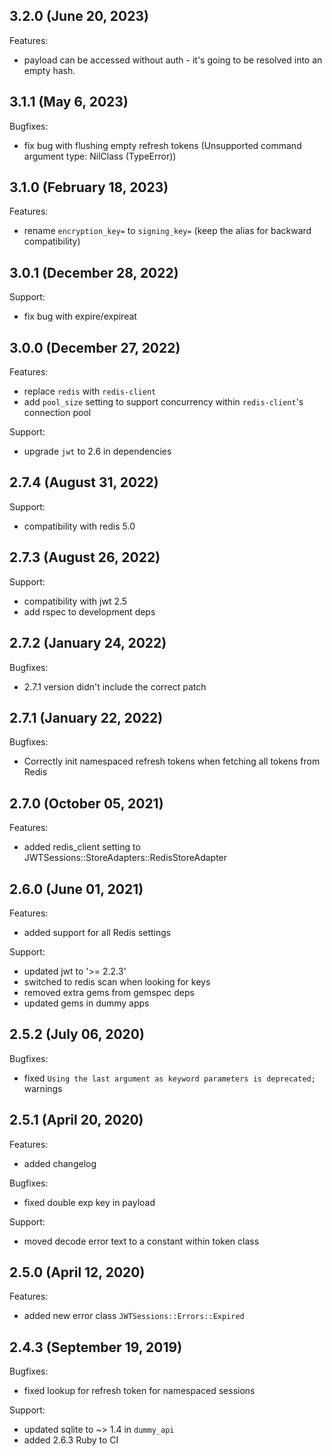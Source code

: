 ## 3.2.0 (June 20, 2023)

Features:

 - payload can be accessed without auth - it's going to be resolved into an empty hash.

## 3.1.1 (May 6, 2023)

Bugfixes:

- fix bug with flushing empty refresh tokens (Unsupported command argument type: NilClass (TypeError))

## 3.1.0 (February 18, 2023)

Features:

- rename `encryption_key=` to `signing_key=` (keep the alias for backward compatibility)

## 3.0.1 (December 28, 2022)

Support:

- fix bug with expire/expireat

## 3.0.0 (December 27, 2022)

Features:

- replace `redis` with `redis-client`
- add `pool_size` setting to support concurrency within `redis-client`'s connection pool

Support:

- upgrade `jwt` to 2.6 in dependencies

## 2.7.4 (August 31, 2022)

Support:

- compatibility with redis 5.0

## 2.7.3 (August 26, 2022)

Support:

- compatibility with jwt 2.5
- add rspec to development deps

## 2.7.2 (January 24, 2022)

Bugfixes:

- 2.7.1 version didn't include the correct patch

## 2.7.1 (January 22, 2022)

Bugfixes:

- Correctly init namespaced refresh tokens when fetching all tokens from Redis

## 2.7.0 (October 05, 2021)

Features:

- added redis_client setting to JWTSessions::StoreAdapters::RedisStoreAdapter

## 2.6.0 (June 01, 2021)

Features:

- added support for all Redis settings

Support:

- updated jwt to '>= 2.2.3'
- switched to redis scan when looking for keys
- removed extra gems from gemspec deps
- updated gems in dummy apps

## 2.5.2 (July 06, 2020)

Bugfixes:

- fixed `Using the last argument as keyword parameters is deprecated;` warnings

## 2.5.1 (April 20, 2020)

Features:

- added changelog

Bugfixes:

- fixed double exp key in payload

Support:

- moved decode error text to a constant within token class

## 2.5.0 (April 12, 2020)

Features:

- added new error class `JWTSessions::Errors::Expired`

## 2.4.3 (September 19, 2019)

Bugfixes:

- fixed lookup for refresh token for namespaced sessions

Support:

- updated sqlite to ~> 1.4 in `dummy_api`
- added 2.6.3 Ruby to CI
